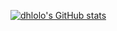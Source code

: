 [![dhlolo's GitHub stats](https://github-readme-stats-git-masterrstaa-rickstaa.vercel.app/api?username=dhlolo)](https://github.com/dhlolo/dhlolo)
